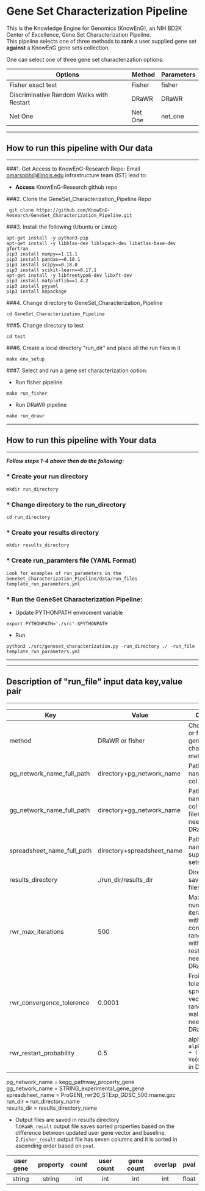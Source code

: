 # Gene Set Characterization Pipeline
This is the Knowledge Engine for Genomics (KnowEnG), an NIH BD2K Center of Excellence, Gene Set Characterization Pipeline.</br>
This pipeline selects one of three methods to **rank** a user supplied gene set **against** a KnowEnG gene sets collection.

One can select one of three gene set characterization options:

| **Options**                                      | **Method**                           | **Parameters** |
| ------------------------------------------------ | -------------------------------------| -------------- |
| Fisher exact test                                | Fisher                               | fisher         |
| Discriminative Random Walks with Restart         | DRaWR                                | DRaWR          |
| Net One                                          | Net One                              | net_one        |

* * * 
## How to run this pipeline with Our data
* * * 
###1. Get Access to KnowEnG-Research Repo:
Email omarsobh@illinois.edu infrastructure team (IST) lead to:

* __Access__ KnowEnG-Research github repo

###2. Clone the GeneSet_Characterization_Pipeline Repo
```
 git clone https://github.com/KnowEnG-Research/GeneSet_Characterization_Pipeline.git
```
 
###3. Install the following (Ubuntu or Linux)
  ```
 apt-get install -y python3-pip
 apt-get install -y libblas-dev liblapack-dev libatlas-base-dev gfortran
 pip3 install numpy==1.11.1
 pip3 install pandas==0.18.1
 pip3 install scipy==0.18.0
 pip3 install scikit-learn==0.17.1
 apt-get install -y libfreetype6-dev libxft-dev
 pip3 install matplotlib==1.4.2
 pip3 install pyyaml
 pip3 install knpackage
```

###4. Change directory to GeneSet_Characterization_Pipeline

```
cd GeneSet_Characterization_Pipeline
```

###5. Change directory to test

```
cd test
```
 
###6. Create a local directory "run_dir" and place all the run files in it
```
make env_setup
```

###7. Select and run a gene set characterization option:
 
 * Run fisher pipeline</br>
  ```
  make run_fisher
  ```
 
 * Run DRaWR pipeline</br>
  ```
  make run_drawr
  ```


* * * 
## How to run this pipeline with Your data
* * * 

__***Follow steps 1-4 above then do the following:***__

### * Create your run directory

 ```
 mkdir run_directory
 ```

### * Change directory to the run_directory

 ```
 cd run_directory
 ```

### * Create your results directory

 ```
 mkdir results_directory
 ```
 
### * Create run_paramters file (YAML Format)
 ``` 
 Look for examples of run_parameters in the GeneSet_Characterization_Pipeline/data/run_files template_run_parameters.yml
 ```

### * Run the GeneSet Characterization Pipeline:

  * Update PYTHONPATH enviroment variable
   ``` 
   export PYTHONPATH='./src':$PYTHONPATH    
   ```
   
  * Run
   ```
  python3 ./src/geneset_characterization.py -run_directory ./ -run_file template_run_parameters.yml
   ```

* * * 

* * * 
## Description of "run_file" input data key,value pair
* * * 


 | **Key** | **Value** | **Comments** |
 | ------- | --------- | ------------ |
 | method  | DRaWR or fisher   | Choose DRaWR or fisher as the gene set characterization method |
 | pg_network_name_full_path | directory+pg_network_name |Path and file name of the 4 col property file |
 | gg_network_name_full_path | directory+gg_network_name |Path and file name of the 4 col network file(only needed in DRaWR) |
 | spreadsheet_name_full_path | directory+spreadsheet_name|  Path and file name of user supplied gene sets |
 | results_directory | ./run_dir/results_dir | Directory to save the output files |
 | rwr_max_iterations | 500| Maximum number of iterations without convergence in random walk with restart(only needed in DRaWR) |
 | rwr_convergence_tolerence | 0.0001 | Frobenius norm tolerence of spreadsheet vector in random walk(only needed in DRaWR)|
 | rwr_restart_probability | 0.5 | alpha in `Vn+1 = alpha * N * Vn + (1-alpha) * Vo`(only needed in DRaWR) |

pg_network_name = kegg_pathway_property_gene</br>
gg_network_name = STRING_experimental_gene_gene</br>
spreadsheet_name = ProGENI_rwr20_STExp_GDSC_500.rname.gxc</br>
run_dir = run_directory_name</br>
results_dir = results_directory_name


* Output files are saved in results directory</br>
1.`DRaWR_result` output file saves sorted properties based on the difference between updated user gene vector and baseline.</br>
2.`fisher_result` output file has seven columns and it is sorted in ascending order based on `pval`.

| **user gene** | **property** | **count** | **user count** | **gene count** | **overlap** | **pval** |
|:-------------:|:------------:|:---------:|:--------------:|:--------------:|:-----------:|:--------:|
|   string      |   string     |    int    |    int         |   int          |   int       |   float  |
